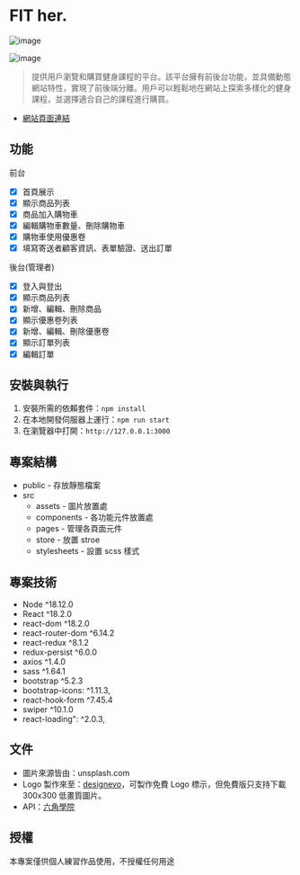 # FIT her.

![image](https://hackmd-prod-images.s3-ap-northeast-1.amazonaws.com/uploads/upload_e5b8bc95c848db7afd31ddb30ef3c725.png?AWSAccessKeyId=AKIA3XSAAW6AWSKNINWO&Expires=1718362024&Signature=XR4Pw1qFicGL%2F0dw7Nwq0M%2FFjBo%3D)

![image](https://hackmd-prod-images.s3-ap-northeast-1.amazonaws.com/uploads/upload_14d9bbbf36ceb55d8976e1d29fda9cc0.png?AWSAccessKeyId=AKIA3XSAAW6AWSKNINWO&Expires=1718362055&Signature=ZbrDBJW10xjE1NrGMrr3l4%2Bbjkc%3D)

> 提供用戶瀏覽和購買健身課程的平台。該平台擁有前後台功能，並具備動態網站特性，實現了前後端分離。用戶可以輕鬆地在網站上探索多樣化的健身課程，並選擇適合自己的課程進行購買。

- [網站頁面連結](https://viccjiang.github.io/react_project/#/)

## 功能

前台

- [x] 首頁展示
- [x] 顯示商品列表
- [x] 商品加入購物車
- [x] 編輯購物車數量、刪除購物車
- [x] 購物車使用優惠卷
- [x] 填寫寄送者顧客資訊、表單驗證、送出訂單

後台(管理者)

- [x] 登入與登出
- [x] 顯示商品列表
- [x] 新增、編輯、刪除商品
- [x] 顯示優惠卷列表
- [x] 新增、編輯、刪除優惠卷
- [x] 顯示訂單列表
- [x] 編輯訂單

## 安裝與執行

1. 安裝所需的依賴套件：`npm install`
2. 在本地開發伺服器上運行：`npm run start`
3. 在瀏覽器中打開：`http://127.0.0.1:3000`

## 專案結構

- public - 存放靜態檔案
- src
  - assets - 圖片放置處
  - components - 各功能元件放置處
  - pages - 管理各頁面元件
  - store - 放置 stroe
  - stylesheets - 設置 scss 樣式

## 專案技術

- Node ^18.12.0
- React ^18.2.0
- react-dom ^18.2.0
- react-router-dom ^6.14.2
- react-redux ^8.1.2
- redux-persist ^6.0.0
- axios ^1.4.0
- sass ^1.64.1
- bootstrap ^5.2.3
- bootstrap-icons: ^1.11.3,
- react-hook-form ^7.45.4
- swiper ^10.1.0
- react-loading": ^2.0.3,

## 文件

- 圖片來源皆由：unsplash.com
- Logo 製作來至：[designevo](https://www.designevo.com/tw/)，可製作免費 Logo 標示，但免費版只支持下載 300x300 低畫質圖片。
- API：[六角學院](https://www.hexschool.com/)

## 授權

本專案僅供個人練習作品使用，不授權任何用途

